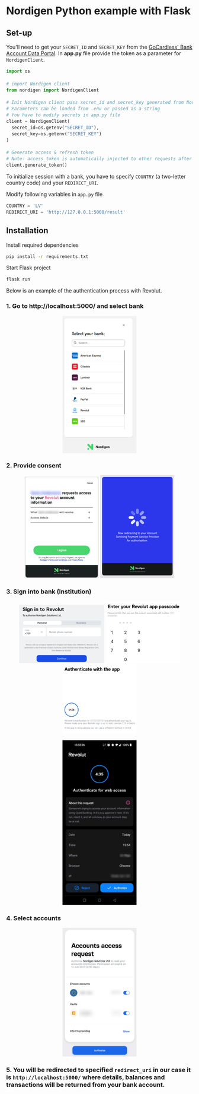 # Nordigen Python example with Flask

## Set-up

You'll need to get your `SECRET_ID` and `SECRET_KEY` from the [GoCardless' Bank Account Data Portal](https://bankaccountdata.gocardless.com/).
In **app.py** file provide the token as a parameter for `NordigenClient`.

```python
import os

# import Nordigen client
from nordigen import NordigenClient

# Init Nordigen client pass secret_id and secret_key generated from Nordigen portal
# Parameters can be loaded from .env or passed as a string
# You have to modify secrets in app.py file
client = NordigenClient(
  secret_id=os.getenv("SECRET_ID"),
  secret_key=os.getenv("SECRET_KEY")
)

# Generate access & refresh token
# Note: access_token is automatically injected to other requests after you successfully obtain it
client.generate_token()
```

To initialize session with a bank, you have to specify `COUNTRY` (a two-letter country code) and your `REDIRECT_URI`.

Modify following variables in `app.py` file
```python
COUNTRY = 'LV'
REDIRECT_URI = 'http://127.0.0.1:5000/result'
```


## Installation

Install required dependencies

```bash
pip install -r requirements.txt
```

Start Flask project

```bash
flask run
```

Below is an example of the authentication process with Revolut.

### 1. Go to http://localhost:5000/ and select bank
<p align="center">
    <img align="center" src="./resources/_media/f_3_select_aspsp.png" width="200" />
</p>

### 2. Provide consent
<p align="center">
  <img src="./resources/_media/f_4_ng_agreement.jpg" width="200" />
  <img src="./resources/_media/f_4.1_ng_redirect.png" width="200" />
</p>

### 3. Sign into bank (Institution)
<p align="center">
  <img src="./resources/_media/f_5_aspsps_signin.png" width="230" />
  <img src="./resources/_media/f_5.1_aspsps_signin.jpg" width="200" />
  <img src="./resources/_media/f_5.2_aspsps_signin.jpg" width="200" />
</p>

<p align="center">
  <img src="./resources/_media/f_5.3_aspsp_auth.jpg" width="200" />
</p>

### 4. Select accounts
<p align="center">
  <img src="./resources/_media/f_6_aspsp_accs.jpg" width="200" />
</p>

### 5. You will be redirected to specified `redirect_uri` in our case it is `http://localhost:5000/` where details, balances and transactions will be returned from your bank account.
